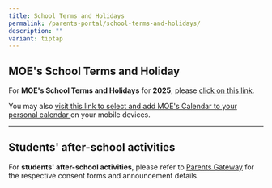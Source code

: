 ```yaml
---
title: School Terms and Holidays
permalink: /parents-portal/school-terms-and-holidays/
description: ""
variant: tiptap
---
```

<h2>MOE's School Terms and Holiday</h2>
<p>For&nbsp;<strong>MOE's School Terms and Holidays</strong>&nbsp;for&nbsp;<strong>2025</strong>,
please&nbsp;<a href="https://www.moe.gov.sg/news/press-releases/20240812-school-terms-and-holidays-for-2025" rel="noopener noreferrer nofollow" target="_blank">click on this link</a>.</p>
<p>You may also <a href="https://www.moe.gov.sg/calendar" rel="noopener nofollow" target="_blank">visit this link to select and add MOE's Calendar to your personal calendar </a>on
your mobile devices.</p>
<hr>
<h2>Students' after-school activities</h2>
<p>For&nbsp;<strong>students' after-school activities</strong>, please refer
to&nbsp;<a href="https://pg.moe.edu.sg/" rel="noopener noreferrer nofollow" target="_blank">Parents Gateway</a>&nbsp;for
the respective consent forms and announcement details.</p>